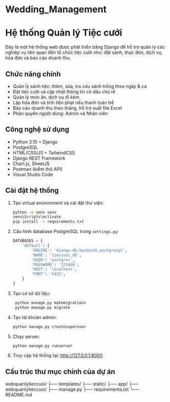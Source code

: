 # Wedding_Management
# Hệ thống Quản lý Tiệc cưới

Đây là một hệ thống web được phát triển bằng Django để hỗ trợ quản lý các nghiệp vụ liên quan đến tổ chức tiệc cưới như: đặt sảnh, thực đơn, dịch vụ, hóa đơn và báo cáo doanh thu.

## Chức năng chính

- Quản lý sảnh tiệc: thêm, sửa, tra cứu sảnh trống theo ngày & ca
- Đặt tiệc cưới và cập nhật thông tin cô dâu chú rể
- Quản lý món ăn, dịch vụ đi kèm
- Lập hóa đơn và tính tiền phạt nếu thanh toán trễ
- Báo cáo doanh thu theo tháng, hỗ trợ xuất file Excel
- Phân quyền người dùng: Admin và Nhân viên

## Công nghệ sử dụng

- Python 3.10 + Django
- PostgreSQL
- HTML/CSS/JS + TailwindCSS
- Django REST Framework
- Chart.js, SheetJS
- Postman (kiểm thử API)
- Visual Studio Code

## Cài đặt hệ thống

1. Tạo virtual environment và cài đặt thư viện:
   ```bash
   python -m venv venv
   venv\Scripts\activate
   pip install -r requirements.txt

2. Cấu hình database PostgreSQL trong `settings.py`:

    ```python
    DATABASES = {
        'default': {
            'ENGINE': 'django.db.backends.postgresql',
            'NAME': 'tieccuoi_db',
            'USER': 'postgres',
            'PASSWORD': '123456',
            'HOST': 'localhost',
            'PORT': '5432',
        }
    }

3. Tạo cơ sở dữ liệu:
   ```bash
    python manage.py makemigrations
    python manage.py migrate

4. Tạo tài khoản admin:
    ```bash
    python manage.py createsuperuser

5. Chạy server:
    ```bash
    python manage.py runserver

6. Truy cập hệ thống tại: http://127.0.0.1:8000

## Cấu trúc thư mục chính của dự án

webquanlytieccuoi/
├── templates/
├── static/
├── app/
├── webquanlytieccuoi/
├── manage.py
├── requirements.txt
└── README.md
